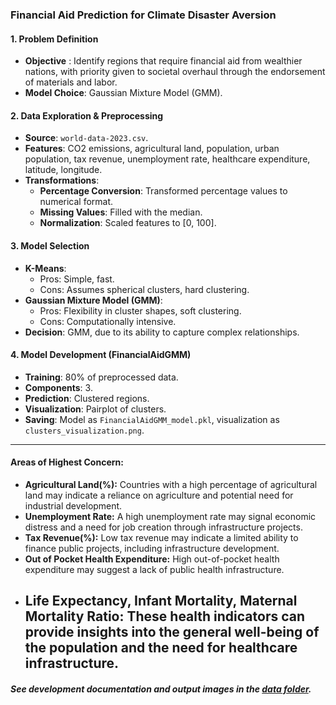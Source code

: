 ### Financial Aid Prediction for Climate Disaster Aversion

#### 1. **Problem Definition**

- **Objective** : Identify regions that require financial aid from wealthier nations, with priority given to societal overhaul through the endorsement of materials and labor.
- **Model Choice**: Gaussian Mixture Model (GMM).

#### 2. **Data Exploration & Preprocessing**

- **Source**: `world-data-2023.csv`.
- **Features**: CO2 emissions, agricultural land, population, urban population, tax revenue, unemployment rate, healthcare expenditure, latitude, longitude.
- **Transformations**:
  - **Percentage Conversion**: Transformed percentage values to numerical format.
  - **Missing Values**: Filled with the median.
  - **Normalization**: Scaled features to [0, 100].

#### 3. **Model Selection**

- **K-Means**:
  - Pros: Simple, fast.
  - Cons: Assumes spherical clusters, hard clustering.
- **Gaussian Mixture Model (GMM)**:
  - Pros: Flexibility in cluster shapes, soft clustering.
  - Cons: Computationally intensive.
- **Decision**: GMM, due to its ability to capture complex relationships.

#### 4. **Model Development (FinancialAidGMM)**

- **Training**: 80% of preprocessed data.
- **Components**: 3.
- **Prediction**: Clustered regions.
- **Visualization**: Pairplot of clusters.
- **Saving**: Model as `FinancialAidGMM_model.pkl`, visualization as `clusters_visualization.png`.

---

#### Areas of Highest Concern:

* **Agricultural Land(%):** Countries with a high percentage of agricultural land may indicate a reliance on agriculture and potential need for industrial development.
* **Unemployment Rate:** A high unemployment rate may signal economic distress and a need for job creation through infrastructure projects.
* **Tax Revenue(%):** Low tax revenue may indicate a limited ability to finance public projects, including infrastructure development.
* **Out of Pocket Health Expenditure:** High out-of-pocket health expenditure may suggest a lack of public health infrastructure.
* **Life Expectancy, Infant Mortality, Maternal Mortality Ratio:** These health indicators can provide insights into the general well-being of the population and the need for healthcare infrastructure.
  ---------------------------------------------------------------------------------------------------------------------------------------------------------------------------------------------------

##### See development documentation and output images in the [data folder](data/).
